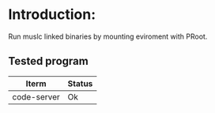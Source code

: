# Introduction:

Run muslc linked binaries by mounting eviroment with PRoot.

## Tested program

| Iterm       | Status |
| ----------- | ------ |
| code-server | Ok     |
